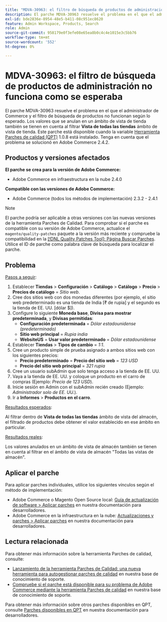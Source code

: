 ```yaml
---
title: "MDVA-30963: el filtro de búsqueda de productos de administración no funciona como se esperaba"
description: El parche MDVA-30963 resuelve el problema en el que el administrador de Commerce y el filtro de búsqueda de productos no funcionan según lo esperado. Los valores que se anulan en un ámbito de vista de almacén también se tienen en cuenta al filtrar en **Vista de todos los almacenes** ámbito de vista de almacén. Este parche está disponible cuando está instalada la [Quality Patches Tool (QPT)](/help/announcements/adobe-commerce-announcements/magento-quality-patches-released-new-tool-to-self-serve-quality-patches.md) 1.0.8. Tenga en cuenta que el problema se solucionó en Adobe Commerce 2.4.2.
exl-id: bde2836e-8954-48e5-b411-08c951ec8620
feature: Admin Workspace, Products, Search
role: Admin
source-git-commit: 958179e0f3efe08e65ea8b0c4c4e1015e3c5bb76
workflow-type: tm+mt
source-wordcount: '552'
ht-degree: 0%

---
```


# MDVA-30963: el filtro de búsqueda de productos de administración no funciona como se esperaba

El parche MDVA-30963 resuelve el problema en el que el administrador de Commerce y el filtro de búsqueda de productos no funcionan según lo esperado. Los valores que se anulan en un ámbito de vista de tienda también se tienen en cuenta al filtrar **Vista de todas las tiendas** ámbito de vista de tienda. Este parche está disponible cuando la variable [Herramienta Parches de calidad (QPT)](/help/announcements/adobe-commerce-announcements/magento-quality-patches-released-new-tool-to-self-serve-quality-patches.md) 1.0.8 está instalado. Tenga en cuenta que el problema se solucionó en Adobe Commerce 2.4.2.

## Productos y versiones afectados

**El parche se crea para la versión de Adobe Commerce:**

* Adobe Commerce en infraestructura en la nube 2.4.0

**Compatible con las versiones de Adobe Commerce:**

* Adobe Commerce (todos los métodos de implementación) 2.3.2 - 2.4.1

>[!NOTE]
>
>El parche podría ser aplicable a otras versiones con las nuevas versiones de la herramienta Parches de Calidad. Para comprobar si el parche es compatible con su versión de Adobe Commerce, actualice el `magento/quality-patches` paquete a la versión más reciente y compruebe la compatibilidad en la [[!DNL Quality Patches Tool]: Página Buscar Parches](https://devdocs.magento.com/quality-patches/tool.html#patch-grid). Utilice el ID de parche como palabra clave de búsqueda para localizar el parche.

## Problema

<u>Pasos a seguir</u>:

1. Establecer **Tiendas** > **Configuración** > **Catálogo** > **Catálogo** > **Precio** > **Precios de catálogo** = *Sitio web*.
1. Cree dos sitios web con dos monedas diferentes (por ejemplo, el sitio web predeterminado es una tienda de India \[₹ de rupia\] y el segundo es la tienda de EE. UU. \[dólar $\]).
1. Configure lo siguiente **Moneda base**, **Divisa para mostrar predeterminada**, y **Divisas permitidas**:
   * **Configuración predeterminada** = *Dólar estadounidense (predeterminado)*
   * **Sitio web principal** = *Rupia india*
   * **WebsiteUS** = **Usar valor predeterminado** = *Dólar estadounidense*
1. Establecer **Tiendas** > **Tipos de cambio** = *1:1*.
1. Cree un producto simple de prueba asignado a ambos sitios web con los siguientes precios:
   * **Precio predeterminado** = **Precio del sitio web** = *123 USD*
   * **Precio del sitio web principal** = *321 rupia*
1. Cree un usuario subAdmin que solo tenga acceso a la tienda de EE. UU.
1. Vaya a la tienda de EE. UU. y coloque un producto en el carro de compras (Ejemplo: *Precio de 123 USD*).
1. Inicie sesión en Admin con el subAdmin recién creado (Ejemplo: *Administrador solo de EE. UU.*).
1. Ir a **Informes** > **Productos en el carro**.

<u>Resultados esperados</u>:

Al filtrar dentro de **Vista de todas las tiendas** ámbito de vista del almacén, el filtrado de productos debe obtener el valor establecido en ese ámbito en particular.

<u>Resultados reales</u>:

Los valores anulados en un ámbito de vista de almacén también se tienen en cuenta al filtrar en el ámbito de vista de almacén &quot;Todas las vistas de almacén&quot;.

## Aplicar el parche

Para aplicar parches individuales, utilice los siguientes vínculos según el método de implementación:

* Adobe Commerce o Magento Open Source local: [Guía de actualización de software > Aplicar parches](https://devdocs.magento.com/guides/v2.4/comp-mgr/patching/mqp.html) en nuestra documentación para desarrolladores.
* Adobe Commerce en la infraestructura en la nube: [Actualizaciones y parches > Aplicar parches](https://devdocs.magento.com/cloud/project/project-patch.html) en nuestra documentación para desarrolladores.

## Lectura relacionada

Para obtener más información sobre la herramienta Parches de calidad, consulte:

* [Lanzamiento de la herramienta Parches de Calidad: una nueva herramienta para autogestionar parches de calidad](/help/announcements/adobe-commerce-announcements/magento-quality-patches-released-new-tool-to-self-serve-quality-patches.md) en nuestra base de conocimiento de soporte.
* [Compruebe si el parche está disponible para su problema de Adobe Commerce mediante la herramienta Parches de calidad](/help/support-tools/patches-available-in-qpt-tool/check-patch-for-magento-issue-with-magento-quality-patches.md) en nuestra base de conocimiento de soporte.

Para obtener más información sobre otros parches disponibles en QPT, consulte [Parches disponibles en QPT](https://devdocs.magento.com/quality-patches/tool.html#patch-grid) en nuestra documentación para desarrolladores.
